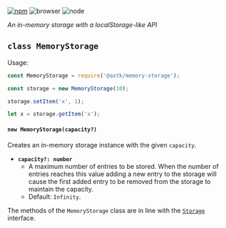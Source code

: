 [![npm](https://img.shields.io/npm/v/@axtk/memory-storage?labelColor=royalblue&color=royalblue&style=flat-square)](https://www.npmjs.com/package/@axtk/memory-storage)
![browser](https://img.shields.io/badge/browser-✓-blue?labelColor=dodgerblue&color=dodgerblue&style=flat-square)
![node](https://img.shields.io/badge/node-✓-blue?labelColor=dodgerblue&color=dodgerblue&style=flat-square)

*An in-memory storage with a localStorage-like API*

## `class MemoryStorage`

Usage:

```js
const MemoryStorage = require('@axtk/memory-storage');

const storage = new MemoryStorage(10);

storage.setItem('x', 1);

let x = storage.getItem('x');
```

#### `new MemoryStorage(capacity?)`

Creates an in-memory storage instance with the given `capacity`.

- **`capacity?: number`**
  - A maximum number of entries to be stored. When the number of entries reaches this value adding a new entry to the storage will cause the first added entry to be removed from the storage to maintain the capacity.
  - Default: `Infinity`.

The methods of the `MemoryStorage` class are in line with the [`Storage`](https://developer.mozilla.org/en-US/docs/Web/API/Storage) interface.
